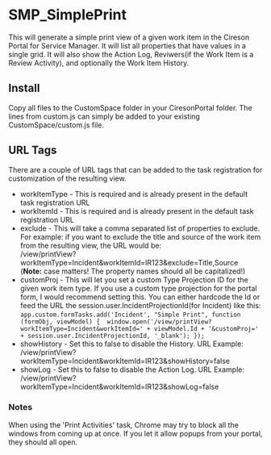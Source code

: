 # SMP_SimplePrint
This will generate a simple print view of a given work item in the Cireson Portal for Service Manager.
It will list all properties that have values in a single grid.  It will also show the Action Log, Reviwers(if the Work Item is a Review Activity), and optionally the Work Item History. 

## Install
Copy all files to the CustomSpace folder in your CiresonPortal folder.  The lines from custom.js can simply be added to your existing CustomSpace/custom.js file.   

## URL Tags
There are a couple of URL tags that can be added to the task registration for customization of the resulting view.
* workItemType - This is required and is already present in the default task registration URL
* workItemId - This is required and is already present in the default task registration URL
* exclude - This will take a comma separated list of properties to exclude.  For example: if you want to exclude the title and source of the work item from the resulting view, the URL would be:   
/view/printView?workItemType=Incident&workItemId=IR123&exclude=Title,Source  
(**Note:** case matters!  The property names should all be capitalized!)
* customProj - This will let you set a custom Type Projection ID for the given work item type.  If you use a custom type projection for the portal form, I would recommend setting this.  You can either hardcode the Id or feed the URL the session.user.IncidentProjectionId(for Incident) like this:  
`app.custom.formTasks.add('Incident', "Simple Print", function (formObj, viewModel) { 
   window.open('/view/printView?workItemType=Incident&workItemId=' + viewModel.Id + '&customProj=' + session.user.IncidentProjectionId, '_blank');
});`
* showHistory - Set this to false to disable the History. URL Example:  
/view/printView?workItemType=Incident&workItemId=IR123&showHistory=false  
* showLog - Set this to false to disable the Action Log. URL Example:  
/view/printView?workItemType=Incident&workItemId=IR123&showLog=false  

### Notes
When using the 'Print Activities' task, Chrome may try to block all the windows from coming up at once.  If you let it allow popups from your portal, they should all open.
